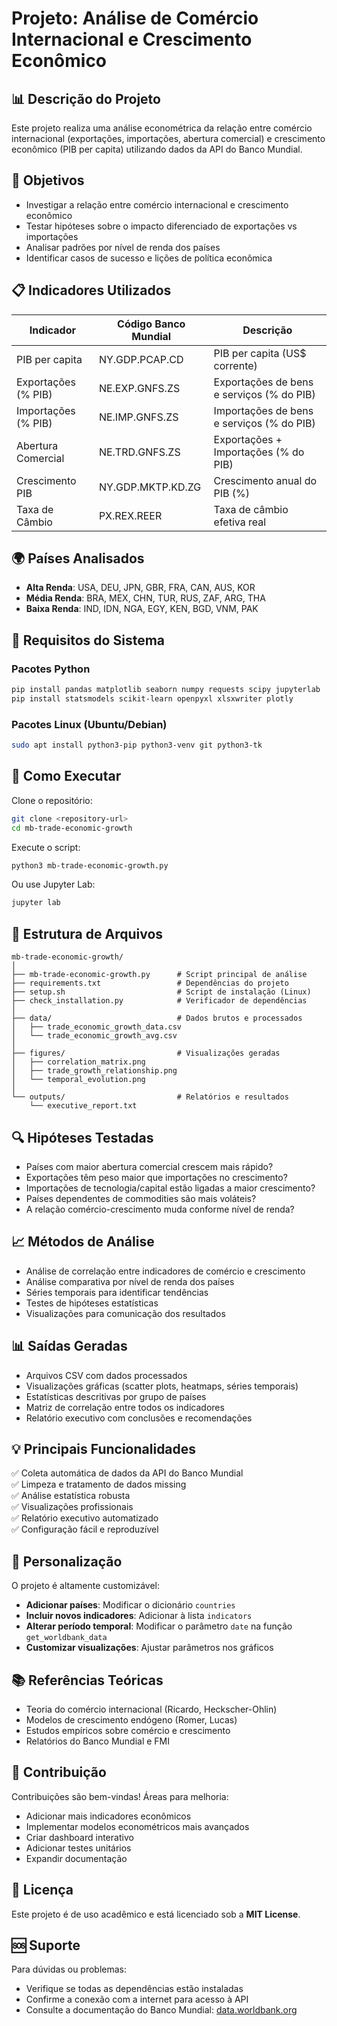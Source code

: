 # Projeto: Análise de Comércio Internacional e Crescimento Econômico

## 📊 Descrição do Projeto
Este projeto realiza uma análise econométrica da relação entre comércio internacional (exportações, importações, abertura comercial) e crescimento econômico (PIB per capita) utilizando dados da API do Banco Mundial.

## 🎯 Objetivos
- Investigar a relação entre comércio internacional e crescimento econômico  
- Testar hipóteses sobre o impacto diferenciado de exportações vs importações  
- Analisar padrões por nível de renda dos países  
- Identificar casos de sucesso e lições de política econômica  

## 📋 Indicadores Utilizados
| Indicador            | Código Banco Mundial | Descrição |
|----------------------|----------------------|-----------|
| PIB per capita       | NY.GDP.PCAP.CD       | PIB per capita (US$ corrente) |
| Exportações (% PIB)  | NE.EXP.GNFS.ZS       | Exportações de bens e serviços (% do PIB) |
| Importações (% PIB)  | NE.IMP.GNFS.ZS       | Importações de bens e serviços (% do PIB) |
| Abertura Comercial   | NE.TRD.GNFS.ZS       | Exportações + Importações (% do PIB) |
| Crescimento PIB      | NY.GDP.MKTP.KD.ZG    | Crescimento anual do PIB (%) |
| Taxa de Câmbio       | PX.REX.REER          | Taxa de câmbio efetiva real |

## 🌍 Países Analisados
- **Alta Renda**: USA, DEU, JPN, GBR, FRA, CAN, AUS, KOR  
- **Média Renda**: BRA, MEX, CHN, TUR, RUS, ZAF, ARG, THA  
- **Baixa Renda**: IND, IDN, NGA, EGY, KEN, BGD, VNM, PAK  

## 🔧 Requisitos do Sistema
### Pacotes Python
```bash
pip install pandas matplotlib seaborn numpy requests scipy jupyterlab
pip install statsmodels scikit-learn openpyxl xlsxwriter plotly
```
### Pacotes Linux (Ubuntu/Debian)
```bash
sudo apt install python3-pip python3-venv git python3-tk
```

## 🚀 Como Executar
Clone o repositório:
```bash
git clone <repository-url>
cd mb-trade-economic-growth
```
Execute o script:
```bash
python3 mb-trade-economic-growth.py
```
Ou use Jupyter Lab:
```bash
jupyter lab
```

## 📁 Estrutura de Arquivos
```text
mb-trade-economic-growth/
│
├── mb-trade-economic-growth.py      # Script principal de análise
├── requirements.txt                 # Dependências do projeto
├── setup.sh                         # Script de instalação (Linux)
├── check_installation.py            # Verificador de dependências
│
├── data/                            # Dados brutos e processados
│   ├── trade_economic_growth_data.csv
│   └── trade_economic_growth_avg.csv
│
├── figures/                         # Visualizações geradas
│   ├── correlation_matrix.png
│   ├── trade_growth_relationship.png
│   └── temporal_evolution.png
│
└── outputs/                         # Relatórios e resultados
    └── executive_report.txt
```

## 🔍 Hipóteses Testadas
- Países com maior abertura comercial crescem mais rápido?  
- Exportações têm peso maior que importações no crescimento?  
- Importações de tecnologia/capital estão ligadas a maior crescimento?  
- Países dependentes de commodities são mais voláteis?  
- A relação comércio-crescimento muda conforme nível de renda?  

## 📈 Métodos de Análise
- Análise de correlação entre indicadores de comércio e crescimento  
- Análise comparativa por nível de renda dos países  
- Séries temporais para identificar tendências  
- Testes de hipóteses estatísticas  
- Visualizações para comunicação dos resultados  

## 📊 Saídas Geradas
- Arquivos CSV com dados processados  
- Visualizações gráficas (scatter plots, heatmaps, séries temporais)  
- Estatísticas descritivas por grupo de países  
- Matriz de correlação entre todos os indicadores  
- Relatório executivo com conclusões e recomendações  

## 💡 Principais Funcionalidades
✅ Coleta automática de dados da API do Banco Mundial  
✅ Limpeza e tratamento de dados missing  
✅ Análise estatística robusta  
✅ Visualizações profissionais  
✅ Relatório executivo automatizado  
✅ Configuração fácil e reproduzível  

## 🎨 Personalização
O projeto é altamente customizável:
- **Adicionar países**: Modificar o dicionário `countries`  
- **Incluir novos indicadores**: Adicionar à lista `indicators`  
- **Alterar período temporal**: Modificar o parâmetro `date` na função `get_worldbank_data`  
- **Customizar visualizações**: Ajustar parâmetros nos gráficos  

## 📚 Referências Teóricas
- Teoria do comércio internacional (Ricardo, Heckscher-Ohlin)  
- Modelos de crescimento endógeno (Romer, Lucas)  
- Estudos empíricos sobre comércio e crescimento  
- Relatórios do Banco Mundial e FMI  

## 🤝 Contribuição
Contribuições são bem-vindas! Áreas para melhoria:
- Adicionar mais indicadores econômicos  
- Implementar modelos econométricos mais avançados  
- Criar dashboard interativo  
- Adicionar testes unitários  
- Expandir documentação  

## 📝 Licença
Este projeto é de uso acadêmico e está licenciado sob a **MIT License**.

## 🆘 Suporte
Para dúvidas ou problemas:
- Verifique se todas as dependências estão instaladas  
- Confirme a conexão com a internet para acesso à API  
- Consulte a documentação do Banco Mundial: [data.worldbank.org](https://data.worldbank.org)
